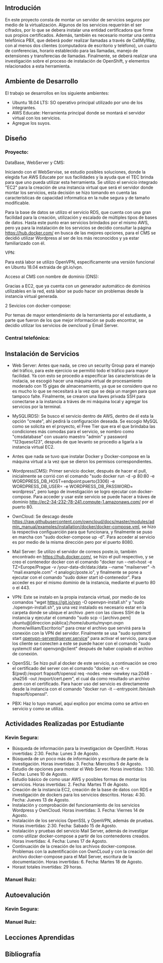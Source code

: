 ## Introdución

En este proyecto consta de montar un servidor de servicios seguros por medio de la virtualización. Algunos de los servicios requerirán el ser cifrados, por lo que se debera instalar una entidad certificadora que firme sus propios certificados.  Además, también es necesario montar una centra telefónica PBX, que deberá poder realizar llamadas a través de CallMyWay, con al menos dos clientes (computadora de escritorio y teléfono), un cuarto de conferencias, horario establecido para las llamadas, manejo de extensiones y transferecias de llamadas. Finalmente, se deberá realizar una investigación sobre el proceso de instalación de OpenShift, y elementos relacionados a esta herramienta.

## Ambiente de Desarrollo

El trabajo se desarrollos en los siguiente ambientes:

- Ubuntu 18.04 LTS: SO operativo principal utilizado por uno de los integrantes.
- AWS Educate: Herramienta principal donde se montará el servidor virtual con los servicios.
- Agregue los suyos.

## Diseño

### Proyecto:

DataBase, WebServer y CMS: 

Iniciando con el WebServise, se estudio posibles soluciones, donde la elegida fue AWS Educate por sus facilidades y la ayuda que el TEC brinda para que uno pueda utilizar esta herramienta. Se utilizo el servicio integrado "EC2" para la creación de una instancia virtual que será el servidor donde montar los servicios, esta decisión se hizo tomando en cuenta las características de capacidad informatica en la nube segura y de tamaño modificable.

Para la base de datos se utilizo el servicio RDS, que cuenta con una gran facilidad para la creación, utilización y escalado de múltiples tipos de bases de datos. Hasta este punto eran servicios brindados por el mismo AWS, pero ya para la instalación de los servicios se decidio consultar la página https://hub.docker.com/ en busca de las mejores opciones, para el CMS se decidió utilizar Wordpress al ser de los más reconocidos y ya estar familiarizado con él.

VPN:

Para está labor se utilizo OpenVPN, específicamente una versión funcional en Ubuntu 18.04 extraida de git.io/vpn.

Acceso al CMS con nombre de dominio (DNS):

Gracias a EC2, que ya cuenta con un generador automático de dominios utilizables en la red, está labor se pudo hacer sin problemas desde la instancia virtual generada.

2 Sevicios con docker-compose:

Por temas de mayor entendimiento de la herramienta por el estudiante, a parte que fueron de los que mejor información se pudo encontrar, se decidio utilizar los servicios de owncloud y Email Server.

### Central telefónica:

## Instalación de Servicios

- Web Server: Antes que nada, se creo un security Group para el manejo del tráfico, para este ejercicio se permitió todo el tráfico para mayor facilidad. Ya con esto se procedio a específicar las características de la instacia, se escogió hacer una máquina virtual de procesamiento moderado con 15 gigas de almacenamiento, ya que se considero que no es mucho lo que se necesitará a la vez que se deja un margen para que tampoco falte. Finalmente, se crearon una llaves privada SSH para conectarse a la instancia a tráves de mi máquina local y agregar los servicios por la terminal.

- MySQL(RDS): Se busco el servicio dentro de AWS, dentro de él esta la opción "create", ahí pedirá la configuración deseada. Se escogio MySQL como se solicita en el proyecto, el Free Tier que era el que brindaba las condiciones más comodas para el servicio, se nombro como "cmsdatabase" con usuario maestro "admin" y password "123queso123", después de que levanto se procedio a ligarla a la instancia virtual EC2.

- Antes que nada se tuvo que instalar Docker y Docker-compose en la máquina virtual a la vez que se dieron los permisos correspondientes.

- Wordpress(CMS): Primer servicio docker, después de hacer el pull, inicialmente se corrió con el comando "sudo docker run -d -p 80:80 -e WORDPRESS_DB_HOST=endpoint:puerto(3306) -e WORDPRESS_DB_USER=<DB user> -e WORDPRESS_DB_PASSWORD=<DB password> wordpress", pero luego de investigación se logro ejecutar con docker-compose. Para acceder y usar este servicio se puede hacer a tráves de dominio http://ec2-34-232-78-241.compute-1.amazonaws.com/ por el puerto 80.
  
- OwnCloud: Se descago desde https://raw.githubusercontent.com/owncloud/docs/master/modules/admin_manual/examples/installation/docker/docker-compose.yml, se hizo la respectiva configuarción para que funcionara, y finalmente se puso en marcha con "sudo docker-compose up -d". Para acceder al servicio es por medio de la misma dirección pero por el puerto 8080.

- Mail Server: Se utilizo el servidor de correos poste.io, también encontrado en https://hub.docker.com/, se hizo el pull respectivo, y se creo el contenedor docker con el comando "docker run --net=host -e TZ=Europe/Prague -v /your-data-dir/data:/data --name "mailserver" -h "mail.example.com" -t analogic/poste.io", y finalmente se pone a ejecutar con el comando "sudo doker start id-contenedor". Para acceder es por el mismo dominio de la instancia, mediante el puerto 80 o el 443.

- VPN: Este se instalo en la propia instancia virtual, por medio de los comandos "wget https://git.io/vpn -O openvpn-install.sh" y "sudo ./openvpn-install.sh", ya una vez instalado es necesario estar en la carpeta donde se ubique el archivo .pem con las claves SSH de la instancia y ejecutar el comando "sudo scp -i [archivo.pem] ubuntu@[direccion pública]:/home/ubuntu/myvpn.ovpn /home/william/Escritorio/" para crear el archivo que servirá para la conexión con la VPN del servidor. Finalmente se usa "sudo systemctl start openvpn-server@server.service" para activar el servicio, para que los cliente se conecten a este se puede hacer con el comando "sudo systemctl start openvpn@client" después de haber copiado el archivo de conexión.

- OpenSSL: Se hizo pull al docker de este servicio, a continuación se creo el certificado del server con el comando "docker run -it -v $(pwd):/export frapsoft/openssl req -nodes -new -newkey rsa:2048 -sha256 -out /export/cert.pem", el cual da como resultado un archivo .pem con el certificado. Para hacer uso del servicio es directamente desde la instancia con el comando "docker run -it --entrypoint /bin/ash frapsoft/openssl".

- PBX: Haz lo tuyo manuel, aquí explico por encima como se artivo en servicio y como se utiliza.

## Actividades Realizadas por Estudiante

### Kevin Segura:

- Búsqueda de información para la investigacion de OpenShift. Horas invertidas: 2:30. Fecha: Lunes 3 de Agosto.
- Búsqueda de un poco más de información y escritura de parte de la investigación. Horas invertidas: 3. Fecha: Miercoles 5 de Agosto.
- Estudio de opciones para montar el Web Server. Horas invertidas: 1:30. Fecha: Lunes 10 de Agosto.
- Estudio básico de como usar AWS y posibles formas de montar los servicios. Horas invertidas: 2. Fecha: Martes 11 de Agosto.
- Creación de la instancia EC2, creación de la base de datos con RDS e investigación de dockers para los servicios descritos. Horas: 4:30. Fecha: Jueves 13 de Agosto.
- Instalación y comprobación del funcionamiento de los servicios Wordpress y OwnCloud. Horas invertidas: 3. Fecha: Viernes 14 de Agosto.
- Instalación de los servicios OpenSSL y OpenVPN, además de pruebas. Horas invertidas: 2:30. Fecha: Sabado 15 de Agosto.
- Instalación y pruebas del servicio Mail Server, además de investigar como utilizar docker-compose a partir de los contenedores creados. Horas invertidas: 4. Fecha: Lunes 17 de Agosto.
- Continuación de la creación de los archivos docker-compose. Problemas con la autentificación con OwnCLoud y con la creación del archivo docker-compose para el Mail Server, escritura de la documentación. Horas invertidas: 6. Fecha: Martes 18 de Agosto.
- Horast totales invertidas: 29 horas.

### Manuel Ruiz:

## Autoevalución

### Kevin Segura:

### Manuel Ruiz:

## Lecciones Aprendidas

## Bibliografía
